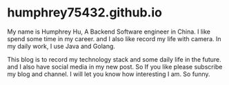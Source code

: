 # humphrey75432.github.io

My name is Humphrey Hu, A Backend Software engineer in China. I like spend some time in my career. and I also like record my life with camera. In my daily work, I use Java and Golang.

This blog is to record my technology stack and some daily life in the future. and I also have social media in my new post. So If you like please subscribe my blog and channel. I will let you know how interesting I am. So funny.
